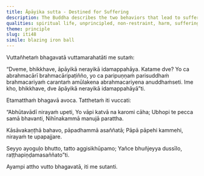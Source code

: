 ```yaml
---
title: Āpāyika sutta - Destined for Suffering
description: The Buddha describes the two behaviors that lead to suffering and rebirth in hell if not abandoned.
qualities: spiritual life, unprincipled, non-restraint, harm, suffering
theme: principle
slug: iti48
simile: blazing iron ball
---
```


Vuttañhetaṁ bhagavatā vuttamarahatāti me sutaṁ:

“Dveme, bhikkhave, āpāyikā nerayikā idamappahāya. Katame dve? Yo ca abrahmacārī brahmacāripaṭiñño, yo ca paripuṇṇaṁ parisuddhaṁ brahmacariyaṁ carantaṁ amūlakena abrahmacariyena anuddhaṁseti. Ime kho, bhikkhave, dve āpāyikā nerayikā idamappahāyā”ti.

Etamatthaṁ bhagavā avoca. Tatthetaṁ iti vuccati:

“Abhūtavādī nirayaṁ upeti,
Yo vāpi katvā na karomi cāha;
Ubhopi te pecca samā bhavanti,
Nihīnakammā manujā parattha.

Kāsāvakaṇṭhā bahavo,
pāpadhammā asaññatā;
Pāpā pāpehi kammehi,
nirayaṁ te upapajjare.

Seyyo ayoguḷo bhutto,
tatto aggisikhūpamo;
Yañce bhuñjeyya dussīlo,
raṭṭhapiṇḍamasaññato”ti.

Ayampi attho vutto bhagavatā, iti me sutanti.
